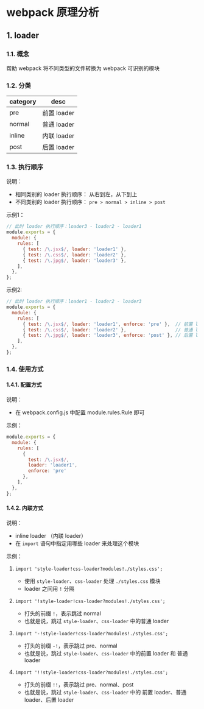 # webpack 原理分析

## 1. loader

### 1.1. 概念

帮助 webpack 将不同类型的文件转换为 webpack 可识别的模块

### 1.2. 分类

| category | desc      |
|----------|-----------|
| pre      | 前置 loader |
| normal   | 普通 loader |
| inline   | 内联 loader |
| post     | 后置 loader |

### 1.3. 执行顺序

说明：

* 相同类别的 loader 执行顺序： 从右到左，从下到上
* 不同类别的 loader 执行顺序： `pre > normal > inline > post`

示例1：

```javascript
// 此时 loader 执行顺序：loader3 - loader2 - loader1
module.exports = {
  module: {
    rules: [
      { test: /\.jsx$/, loader: 'loader1' },
      { test: /\.css$/, loader: 'loader2' },
      { test: /\.jpg$/, loader: 'loader3' },
    ],
  },
};
```

示例2:

```javascript
// 此时 loader 执行顺序：loader1 - loader2 - loader3
module.exports = {
  module: {
    rules: [
      { test: /\.jsx$/, loader: 'loader1', enforce: 'pre' },  // 前置 loader
      { test: /\.css$/, loader: 'loader2' },                  // 普通 loader
      { test: /\.jpg$/, loader: 'loader3', enforce: 'post' }, // 后置 loader
    ],
  },
};
```

### 1.4. 使用方式

#### 1.4.1. 配置方式

说明：

* 在 webpack.config.js 中配置 module.rules.Rule 即可

示例：

```javascript
module.exports = {
  module: {
    rules: [
      { 
        test: /\.jsx$/, 
        loader: 'loader1', 
        enforce: 'pre' 
      },
    ],
  },
};
```

#### 1.4.2. 内联方式

说明：

* inline loader （内联 loader）
* 在 `import` 语句中指定用哪些 loader 来处理这个模块

示例：

1. `import 'style-loader!css-loader?modules!./styles.css';`

   * 使用 `style-loader`、`css-loader` 处理 `./styles.css` 模块
   * loader 之间用 `!` 分隔

2. `import '!style-loader!css-loader?modules!./styles.css';`
    
    * 打头的前缀 `!`，表示跳过 normal 
    * 也就是说，跳过 `style-loader`、`css-loader` 中的普通 loader

3. `import '-!style-loader!css-loader?modules!./styles.css';`

   * 打头的前缀 `-!`，表示跳过 pre、normal 
   * 也就是说，跳过 `style-loader`、`css-loader` 中的前置 loader 和 普通 loader

4. `import '!!style-loader!css-loader?modules!./styles.css';`

   * 打头的前缀 `!!`，表示跳过 pre、normal、post
   * 也就是说，跳过 `style-loader`、`css-loader` 中的 前置 loader、普通 loader、后置 loader
